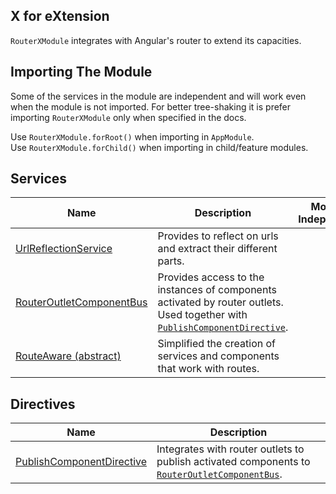 ## X for eXtension
`RouterXModule` integrates with Angular's router to extend its capacities.

## Importing The Module
Some of the services in the module are independent and will work even when the module is not imported. For better tree-shaking it is prefer importing `RouterXModule` only when specified in the docs.

Use `RouterXModule.forRoot()` when importing in `AppModule`.  
Use `RouterXModule.forChild()` when importing in child/feature modules.

## Services

| Name                                                                        | Description                                                                                                                                                                     | Module Independent                                               |
|-----------------------------------------------------------------------------|---------------------------------------------------------------------------------------------------------------------------------------------------------------------------------|:----------------------------------------------------------------:|
| [UrlReflectionService](RouterXModule/UrlReflectionService.html)         | Provides to reflect on urls and extract their different parts.                                                                                                                  | ❌                                                               |
| [RouterOutletComponentBus](RouterXModule/RouterOutletComponentBus.html) | Provides access to the instances of components activated by router outlets. Used together with [`PublishComponentDirective`](RouterXModule/RouterOutletComponentBus/PublishComponentDirective.html). | [❕](RouterXModule/RouterOutletComponentBus.html#How-to-use) |
| [RouteAware (abstract)](RouterXModule/RouteAware-(abstract).html)                                        | Simplified the creation of services and components that work with routes.                                                                                                                      | ✔                                                               |

## Directives

| Name                                                                          | Description                                                                                                                                       |
|-------------------------------------------------------------------------------|---------------------------------------------------------------------------------------------------------------------------------------------------|
| [PublishComponentDirective](RouterXModule/RouterOutletComponentBus/PublishComponentDirective.html) | Integrates with router outlets to publish activated components to [`RouterOutletComponentBus`](RouterXModule/RouterOutletComponentBus.html). |
